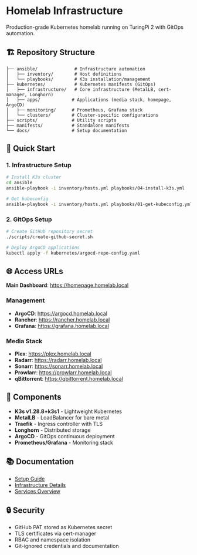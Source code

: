 # Homelab Infrastructure

Production-grade Kubernetes homelab running on TuringPi 2 with GitOps automation.

## 🏗️ Repository Structure

```
├── ansible/              # Infrastructure automation
│   ├── inventory/        # Host definitions
│   └── playbooks/        # K3s installation/management
├── kubernetes/           # Kubernetes manifests (GitOps)
│   ├── infrastructure/   # Core infrastructure (MetalLB, cert-manager, Longhorn)
│   ├── apps/            # Applications (media stack, homepage, ArgoCD)
│   ├── monitoring/      # Prometheus, Grafana stack
│   └── clusters/        # Cluster-specific configurations
├── scripts/             # Utility scripts
├── manifests/           # Standalone manifests
└── docs/                # Setup documentation
```

## 🚀 Quick Start

### 1. Infrastructure Setup
```bash
# Install K3s cluster
cd ansible
ansible-playbook -i inventory/hosts.yml playbooks/04-install-k3s.yml

# Get kubeconfig
ansible-playbook -i inventory/hosts.yml playbooks/01-get-kubeconfig.yml
```

### 2. GitOps Setup
```bash
# Create GitHub repository secret
./scripts/create-github-secret.sh

# Deploy ArgoCD applications
kubectl apply -f kubernetes/argocd-repo-config.yaml
```

## 🌐 Access URLs

**Main Dashboard**: https://homepage.homelab.local

### Management
- **ArgoCD**: https://argocd.homelab.local
- **Rancher**: https://rancher.homelab.local  
- **Grafana**: https://grafana.homelab.local

### Media Stack
- **Plex**: https://plex.homelab.local
- **Radarr**: https://radarr.homelab.local
- **Sonarr**: https://sonarr.homelab.local
- **Prowlarr**: https://prowlarr.homelab.local
- **qBittorrent**: https://qbittorrent.homelab.local

## 🔧 Components

- **K3s v1.28.8+k3s1** - Lightweight Kubernetes
- **MetalLB** - LoadBalancer for bare metal
- **Traefik** - Ingress controller with TLS
- **Longhorn** - Distributed storage
- **ArgoCD** - GitOps continuous deployment
- **Prometheus/Grafana** - Monitoring stack

## 📚 Documentation

- [Setup Guide](docs/setup-argocd-gitops.md)
- [Infrastructure Details](documentation/infrastructure.md)
- [Services Overview](documentation/services.md)

## 🔒 Security

- GitHub PAT stored as Kubernetes secret
- TLS certificates via cert-manager
- RBAC and namespace isolation
- Git-ignored credentials and documentation